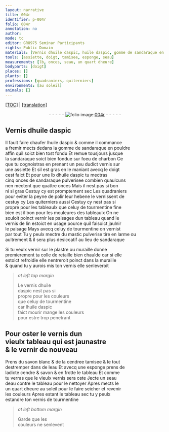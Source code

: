 ```yaml
---
layout: narrative
title: 004r
identifier: p-004r
folio: 004r
annotation: no
author:
mode: tc
editor: GR8975 Seminar Participants
rights: Public Domain
materials: [Vernis dhuile daspic, huile daspic, gomme de sandaraque en pouldre, sandaraque, charbon, vernis, sandaraque pulverisee, hebene, tourmentine fine, vernis de lin, tourmentine, mastic pulverise, plastre, colle de retaille, vernis dhuile daspic, savon blanc, cendree tamisee, eau, cendre, savon, vernis de tourmentine]
tools: [assiette, doigt, tamisee, esponge, seau]
measurements: [lb, onces, seau, un quart dheure]
bodyparts: [doigt]
places: []
plants: []
professions: [quadraniers, quiterniers]
environments: [au soleil]
animals: []
---
```


<p><a href="{{ site.baseurl }}/diplomatic/">[TOC]</a> | <a href="{{ site.baseurl }}/texts/p-004r_tl/" target="_blank">[translation]</a></p><div class="folio" align="center">- - - - - <a href="http://gallica.bnf.fr/ark:/12148/btv1b10500001g/f13.image" target="_blank"><img src="https://cu-mkp.github.io/2017-workshop-edition/assets/photo-icon.png" alt="folio image: " style="display:inline-block; margin-bottom:-3px;"/>004r</a> - - - - - </div>  
  

## <span class="m">Vernis dhuile daspic</span>

 
Il fault faire chaufer l<span class="m">huile daspic</span> & comme il comma<span class="exp">n</span>ce<br/> a fremir mects dedans la <span class="m">gomme de sandaraque en pouldre</span><br/> affin quil soict bien tost fondu Et remue tousjours jusque<br/> la <span class="m">sandaraque</span> soict bien fondue sur foeu de <span class="m">charbon</span> Ce<br/> que tu cognoistras en prenant un peu dudict <span class="m">vernis</span> sur<br/> une <span class="tl">assiette</span> Et sil est gras en le maniant avecq le <span class="tl"><span class="bp">doigt</span></span><br/> cest faict Et pour une <span class="ms">lb</span> d<span class="m">huile daspic</span> tu mectras<br/> cinq <span class="ms">onces</span> de <span class="m">sandaraque pulverisee</span> combien quaulcuns<br/> nen mectent que quattre <span class="ms">onces</span> Mais il nest pas si bon<br/> ni si gras Cestuy cy est promptem<span class="exp">ent</span> sec Les <span class="pro">quadraniers</span><br/> pour eviter la peyne de polir leur <span class="m">hebene</span> le vernissent de<br/> cestuy cy Les <span class="pro">quiterniers</span> aussi Cestuy cy nest pas si<br/> propre pour les tableaulx que celuy de <span class="m">tourmentine fine</span><br/> bien est il bon pour les mouleures des tableaulx On ne<br/> souloit poinct vernir les paisages dun tableau quand le<br/> <span class="m">vernis de lin</span> estoict en usage pource quil faisoict jaulnir<br/> le paisage Mays avecq celuy de <span class="m">tourmentine</span> on vernist<br/> par tout Tu y peulx mectre du <span class="m">mastic pulverise</span> tire en larme ou<br/> aultrement & il sera plus desiccatif au lieu de <span class="m">sandaraque</span>
 
Si tu veulx vernir sur le <span class="m">plastre</span> ou muraille donne<br/> premierement ta <span class="m">colle de retaille</span> bien chaulde car si elle<br/> estoict refroidie elle nentreroit poinct dans la muraille<br/> & quand tu y aurois mis ton <span class="m">vernis </span> elle senleveroit
 
> *at left top margin*
> 
> 
>   Le <span class="m">vernis dhuile<br/> daspic</span> nest pas si<br/> propre pour les couleurs<br/> que celuy de <span class="m">tourmentine</span><br/> car l<span class="m">huile daspic</span><br/> <span class="del">faict mourir</span> <span class="add">mange</span> les couleurs<br/> pour estre trop penetra<span class="exp">n</span>t
 
 
  

## Pour oster le <span class="m">vernis</span> dun<br/> vieulx tableau qui est jaunastre<br/> & le vernir de nouveau

 
Prens du <span class="m">savon blanc</span> & de la <span class="m">cendree <span class="tl">tamisee</span></span> & le tout<br/> destremper dans de l<span class="m">eau</span> Et avecq une <span class="tl">esponge</span> prens de<br/> ladicte <span class="m">cendre</span> & <span class="m">savon</span> & en frotte le tableau Et comme<br/> tu verras que le vieulx <span class="m">vernis</span> sera oste Jecte un <span class="tl"><span class="ms">seau</span></span><br/> d<span class="m">eau</span> contre le tableau pour le nettoyer Apres mects le<br/> <span class="ms"><span class="tmp">un quart dheure</span></span> <span class="env">au soleil</span> pour le faire seicher et revenir<br/> les couleurs Apres estant le tableau sec tu y peulx<br/> estandre ton <span class="m">vernis de tourmentine</span>
 
> *at left bottom margin*
> 
> 
>   Garde que les<br/> couleurs ne senlevent
 
